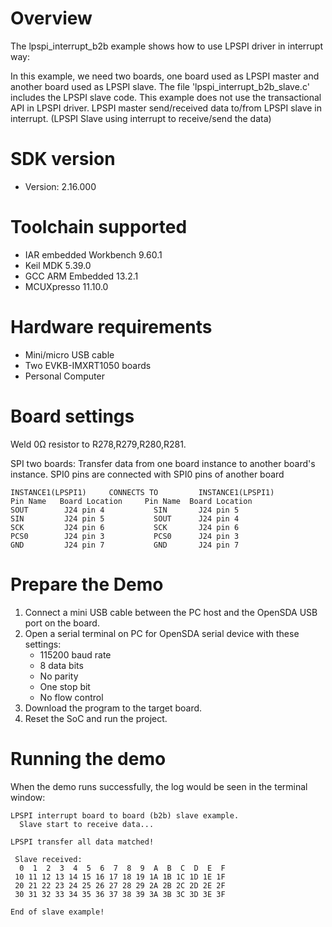 Overview
========
The lpspi_interrupt_b2b example shows how to use LPSPI driver in interrupt way:

In this example, we need two boards, one board used as LPSPI master and another board used as LPSPI slave.
The file 'lpspi_interrupt_b2b_slave.c' includes the LPSPI slave code.
This example does not use the transactional API in LPSPI driver.
LPSPI master send/received data to/from LPSPI slave in interrupt. (LPSPI Slave using interrupt to receive/send the data)



SDK version
===========
- Version: 2.16.000

Toolchain supported
===================
- IAR embedded Workbench  9.60.1
- Keil MDK  5.39.0
- GCC ARM Embedded  13.2.1
- MCUXpresso  11.10.0

Hardware requirements
=====================
- Mini/micro USB cable
- Two EVKB-IMXRT1050 boards
- Personal Computer

Board settings
==============
Weld 0Ω resistor to R278,R279,R280,R281.

SPI two boards:
Transfer data from one board instance to another board's instance.
SPI0 pins are connected with SPI0 pins of another board
~~~~~~~~~~~~~~~~~~~~~~~~~~~~~~~~~~~~~~~~~~~~~~~~~~~~~~
INSTANCE1(LPSPI1)     CONNECTS TO         INSTANCE1(LPSPI1)
Pin Name   Board Location     Pin Name  Board Location
SOUT        J24 pin 4           SIN       J24 pin 5
SIN         J24 pin 5           SOUT      J24 pin 4
SCK         J24 pin 6           SCK       J24 pin 6
PCS0        J24 pin 3           PCS0      J24 pin 3
GND         J24 pin 7           GND       J24 pin 7
~~~~~~~~~~~~~~~~~~~~~~~~~~~~~~~~~~~~~~~~~~~~~~~~~~~~~~

Prepare the Demo
================
1.  Connect a mini USB cable between the PC host and the OpenSDA USB port on the board.
2.  Open a serial terminal on PC for OpenSDA serial device with these settings:
    - 115200 baud rate
    - 8 data bits
    - No parity
    - One stop bit
    - No flow control
3.  Download the program to the target board.
4.  Reset the SoC and run the project.


Running the demo
================
When the demo runs successfully, the log would be seen in the terminal window:
~~~~~~~~~~~~~~~~~~~~~~~~~~~~~~~~~~~~~~~~~~~~~~~~~~~~~~~~~~~~~~~~~~~~~~~~~~~~~~~~~~~~
LPSPI interrupt board to board (b2b) slave example.
  Slave start to receive data...

LPSPI transfer all data matched!

 Slave received:
  0  1  2  3  4  5  6  7  8  9  A  B  C  D  E  F
 10 11 12 13 14 15 16 17 18 19 1A 1B 1C 1D 1E 1F
 20 21 22 23 24 25 26 27 28 29 2A 2B 2C 2D 2E 2F
 30 31 32 33 34 35 36 37 38 39 3A 3B 3C 3D 3E 3F

End of slave example!
~~~~~~~~~~~~~~~~~~~~~~~~~~~~~~~~~~~~~~~~~~~~~~~~~~~~~~~~~~~~~~~~~~~~~~~~~~~~~~~~~~~~~

